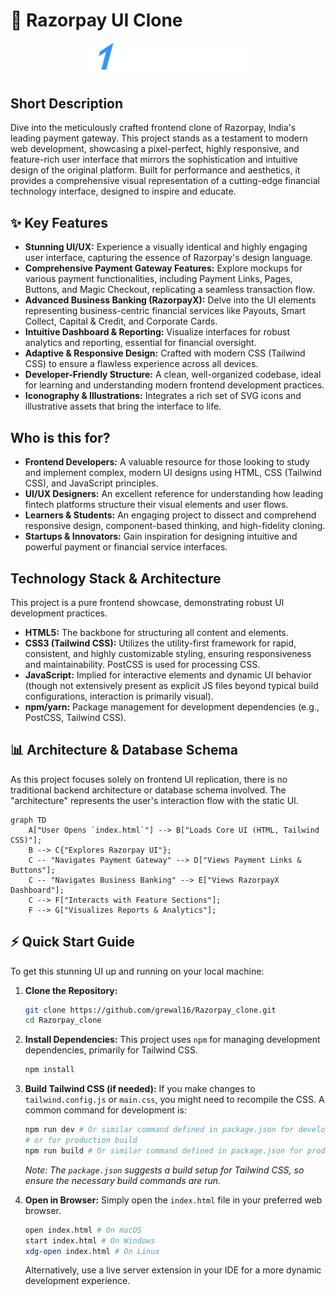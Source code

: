 # 🚀 Razorpay UI Clone

<p align="center"><img src="./images/logo.svg" alt="Razorpay UI Clone Logo" width="250"></p>

## Short Description

Dive into the meticulously crafted frontend clone of Razorpay, India's leading payment gateway. This project stands as a testament to modern web development, showcasing a pixel-perfect, highly responsive, and feature-rich user interface that mirrors the sophistication and intuitive design of the original platform. Built for performance and aesthetics, it provides a comprehensive visual representation of a cutting-edge financial technology interface, designed to inspire and educate.

## ✨ Key Features

*   **Stunning UI/UX:** Experience a visually identical and highly engaging user interface, capturing the essence of Razorpay's design language.
*   **Comprehensive Payment Gateway Features:** Explore mockups for various payment functionalities, including Payment Links, Pages, Buttons, and Magic Checkout, replicating a seamless transaction flow.
*   **Advanced Business Banking (RazorpayX):** Delve into the UI elements representing business-centric financial services like Payouts, Smart Collect, Capital & Credit, and Corporate Cards.
*   **Intuitive Dashboard & Reporting:** Visualize interfaces for robust analytics and reporting, essential for financial oversight.
*   **Adaptive & Responsive Design:** Crafted with modern CSS (Tailwind CSS) to ensure a flawless experience across all devices.
*   **Developer-Friendly Structure:** A clean, well-organized codebase, ideal for learning and understanding modern frontend development practices.
*   **Iconography & Illustrations:** Integrates a rich set of SVG icons and illustrative assets that bring the interface to life.

## Who is this for?

*   **Frontend Developers:** A valuable resource for those looking to study and implement complex, modern UI designs using HTML, CSS (Tailwind CSS), and JavaScript principles.
*   **UI/UX Designers:** An excellent reference for understanding how leading fintech platforms structure their visual elements and user flows.
*   **Learners & Students:** An engaging project to dissect and comprehend responsive design, component-based thinking, and high-fidelity cloning.
*   **Startups & Innovators:** Gain inspiration for designing intuitive and powerful payment or financial service interfaces.

## Technology Stack & Architecture

This project is a pure frontend showcase, demonstrating robust UI development practices.

*   **HTML5:** The backbone for structuring all content and elements.
*   **CSS3 (Tailwind CSS):** Utilizes the utility-first framework for rapid, consistent, and highly customizable styling, ensuring responsiveness and maintainability. PostCSS is used for processing CSS.
*   **JavaScript:** Implied for interactive elements and dynamic UI behavior (though not extensively present as explicit JS files beyond typical build configurations, interaction is primarily visual).
*   **npm/yarn:** Package management for development dependencies (e.g., PostCSS, Tailwind CSS).

## 📊 Architecture & Database Schema

As this project focuses solely on frontend UI replication, there is no traditional backend architecture or database schema involved. The "architecture" represents the user's interaction flow with the static UI.

```mermaid
graph TD
    A["User Opens `index.html`"] --> B["Loads Core UI (HTML, Tailwind CSS)"];
    B --> C{"Explores Razorpay UI"};
    C -- "Navigates Payment Gateway" --> D["Views Payment Links & Buttons"];
    C -- "Navigates Business Banking" --> E["Views RazorpayX Dashboard"];
    C --> F["Interacts with Feature Sections"];
    F --> G["Visualizes Reports & Analytics"];
```

## ⚡ Quick Start Guide

To get this stunning UI up and running on your local machine:

1.  **Clone the Repository:**
    ```bash
    git clone https://github.com/grewal16/Razorpay_clone.git
    cd Razorpay_clone
    ```

2.  **Install Dependencies:**
    This project uses `npm` for managing development dependencies, primarily for Tailwind CSS.
    ```bash
    npm install
    ```

3.  **Build Tailwind CSS (if needed):**
    If you make changes to `tailwind.config.js` or `main.css`, you might need to recompile the CSS. A common command for development is:
    ```bash
    npm run dev # Or similar command defined in package.json for development watch
    # or for production build
    npm run build # Or similar command defined in package.json for production
    ```
    *Note: The `package.json` suggests a build setup for Tailwind CSS, so ensure the necessary build commands are run.*

4.  **Open in Browser:**
    Simply open the `index.html` file in your preferred web browser.
    ```bash
    open index.html # On macOS
    start index.html # On Windows
    xdg-open index.html # On Linux
    ```
    Alternatively, use a live server extension in your IDE for a more dynamic development experience.